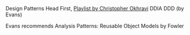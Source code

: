 Design Patterns Head First, 
[Playlist by Christopher Okhravi](https://www.youtube.com/playlist?list=PLrhzvIcii6GNjpARdnO4ueTUAVR9eMBpc) 
DDIA
DDD (by Evans)

Evans recommends Analysis Patterns: Reusable Object Models by Fowler
